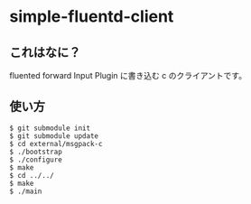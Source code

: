 simple-fluentd-client
=====================

これはなに？
------------

fluented forward Input Plugin に書き込む c のクライアントです。

使い方
------

    $ git submodule init
    $ git submodule update
    $ cd external/msgpack-c
    $ ./bootstrap
    $ ./configure
    $ make
    $ cd ../../
    $ make
    $ ./main

